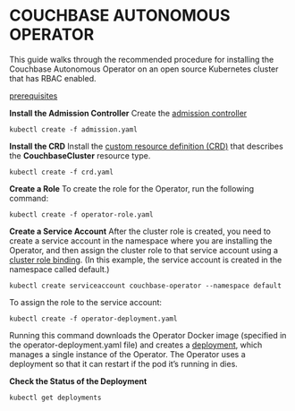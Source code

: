 # COUCHBASE AUTONOMOUS OPERATOR

This guide walks through the recommended procedure for installing the Couchbase Autonomous Operator on an open source Kubernetes cluster that has RBAC enabled.

[prerequisites](https://docs.couchbase.com/operator/current/prerequisite-and-setup.html)

**Install the Admission Controller**
Create the [admission controller](https://docs.couchbase.com/operator/current/install-admission-controller.html)
```
kubectl create -f admission.yaml
```

**Install the CRD**
Install the [custom resource definition (CRD)](https://kubernetes.io/docs/concepts/extend-kubernetes/api-extension/custom-resources/#customresourcedefinitions)
that describes the **CouchbaseCluster** resource type. 
```
kubectl create -f crd.yaml
```

**Create a Role**
To create the role for the Operator, run the following command:
```
kubectl create -f operator-role.yaml
```

**Create a Service Account**
After the cluster role is created, you need to create a service account in the namespace where you are installing the Operator, and then assign the cluster role to that service account using a [cluster role binding](https://kubernetes.io/docs/reference/access-authn-authz/rbac/#api-overview). (In this example, the service account is created in the namespace called default.)
```
kubectl create serviceaccount couchbase-operator --namespace default
```

To assign the role to the service account:
```
kubectl create -f operator-deployment.yaml
```

Running this command downloads the Operator Docker image (specified in the operator-deployment.yaml file) and creates a [deployment](https://kubernetes.io/docs/concepts/workloads/controllers/deployment/), which manages a single instance of the Operator. The Operator uses a deployment so that it can restart if the pod it’s running in dies.

**Check the Status of the Deployment**
```
kubectl get deployments
```
